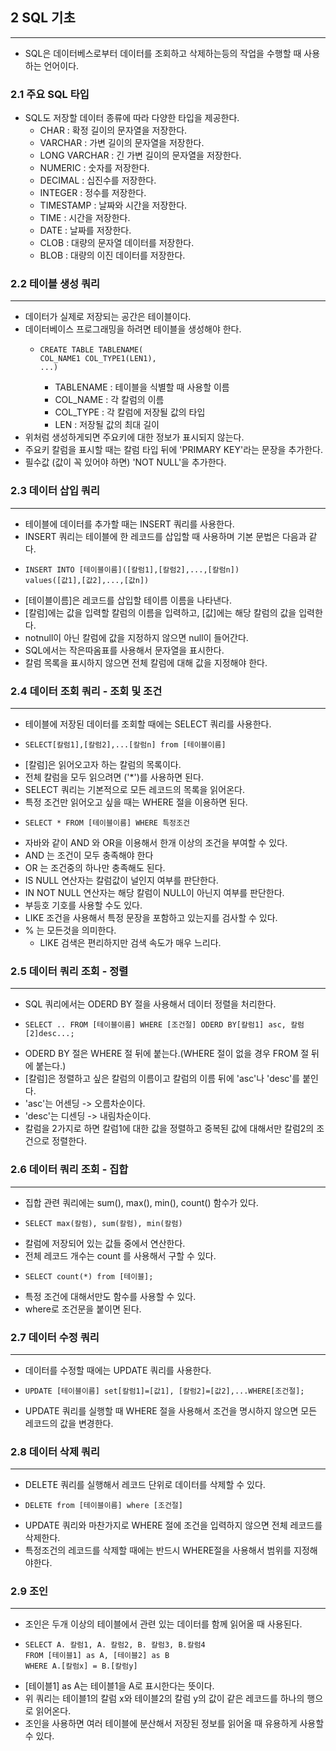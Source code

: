 ## 2 SQL 기초

---
* SQL은 데이터베스로부터 데이터를 조회하고 삭제하는등의 작업을 수행할 때 사용하는 언어이다.

### 2.1 주요 SQL 타입
* SQL도 저장할 데이터 종류에 따라 다양한 타입을 제공한다.
  * CHAR : 확정 길이의 문자열을 저장한다.
  * VARCHAR : 가변 길이의 문자열을 저장한다.
  * LONG VARCHAR : 긴 가변 길이의 문자열을 저장한다.
  * NUMERIC : 숫자를 저장한다.
  * DECIMAL : 십진수를 저장한다.
  * INTEGER : 정수를 저장한다.
  * TIMESTAMP : 날짜와 시간을 저장한다.
  * TIME : 시간을 저장한다.
  * DATE : 날짜를 저장한다.
  * CLOB : 대량의 문자열 데이터를 저장한다.
  * BLOB : 대량의 이진 데이터를 저장한다.

### 2.2 테이블 생성 쿼리

---
* 데이터가 실제로 저장되는 공간은 테이블이다.
* 데이터베이스 프로그래밍을 하려면 테이블을 생성해야 한다.
  * ```
    CREATE TABLE TABLENAME(
    COL_NAME1 COL_TYPE1(LEN1),
    ...)
    ```
    * TABLENAME : 테이블을 식별할 때 사용할 이름
    * COL_NAME : 각 칼럼의 이름
    * COL_TYPE : 각 칼럼에 저장될 값의 타입
    * LEN : 저장될 값의 최대 길이
* 위처럼 생성하게되면 주요키에 대한 정보가 표시되지 않는다.
* 주요키 칼럼을 표시할 때는 칼럼 타입 뒤에 'PRIMARY KEY'라는 문장을 추가한다.
* 필수값 (값이 꼭 있어야 하면) 'NOT NULL'을 추가한다.

### 2.3 데이터 삽입 쿼리

---
* 테이블에 데이터를 추가할 때는 INSERT 쿼리를 사용한다.
* INSERT 쿼리는 테이블에 한 레코드를 삽입할 때 사용하며 기본 문법은 다음과 같다.
* ```
  INSERT INTO [테이블이름]([칼럼1],[칼럼2],...,[칼럼n])
  values([값1],[값2],...,[값n])
  ```
* [테이블이름]은 레코드를 삽입할 테이름 이름을 나타낸다.
* [칼럼]에는 값을 입력할 칼럼의 이름을 입력하고, [값]에는 해당 칼럼의 값을 입력한다.
* notnull이 아닌 칼럼에 값을 지정하지 않으면 null이 들어간다.
* SQL에서는 작은따옴표를 사용해서 문자열을 표시한다.
* 칼럼 목록을 표시하지 않으면 전체 칼럼에 대해 값을 지정해야 한다.

### 2.4 데이터 조회 쿼리 - 조회 및 조건

---
* 테이블에 저장된 데이터를 조회할 때에는 SELECT 쿼리를 사용한다.
* ```
  SELECT[칼럼1],[칼럼2],...[칼럼n] from [테이블이름]
  ```
* [칼럼]은 읽어오고자 하는 칼럼의 목록이다.
* 전체 칼럼을 모두 읽으려면 ('*')를 사용하면 된다.
* SELECT 쿼리는 기본적으로 모든 레코드의 목록을 읽어온다.
* 특정 조건만 읽어오고 싶을 때는 WHERE 절을 이용하면 된다.
* ```
  SELECT * FROM [테이블이름] WHERE 특정조건
  ```
* 자바와 같이 AND 와 OR을 이용해서 한개 이상의 조건을 부여할 수 있다.
* AND 는 조건이 모두 충족해야 한다
* OR 는 조건중의 하나만 충족해도 된다.
* IS NULL 연산자는 칼럼값이 널인지 여부를 판단한다.
* IN NOT NULL 연산자는 해당 칼럼이 NULL이 아닌지 여부를 판단한다.
* 부등호 기호를 사용할 수도 있다.
* LIKE 조건을 사용해서 특정 문장을 포함하고 있는지를 검사할 수 있다.
* % 는 모든것을 의미한다.
  * LIKE 검색은 편리하지만 검색 속도가 매우 느리다.

### 2.5 데이터 쿼리 조회 - 정렬

---
* SQL 쿼리에서는 ODERD BY 절을 사용해서 데이터 정렬을 처리한다.
* ```
  SELECT .. FROM [테이블이름] WHERE [조건절] ODERD BY[칼럼1] asc, 칼럼[2]desc...;
  ```
* ODERD BY 절은 WHERE 절 뒤에 붙는다.(WHERE 절이 없을 경우 FROM 절 뒤에 붙는다.)
* [칼럼]은 정렬하고 싶은 칼럼의 이름이고 칼럼의 이름 뒤에 'asc'나 'desc'를 붙인다.
* 'asc'는 어센딩 -> 오름차순이다.
* 'desc'는 디센딩 -> 내림차순이다.
* 칼럼을 2가지로 하면 칼럼1에 대한 값을 정렬하고 중복된 값에 대해서만 칼럼2의 조건으로 정렬한다.

### 2.6 데이터 쿼리 조회 - 집합

---
* 집합 관련 쿼리에는 sum(), max(), min(), count() 함수가 있다.
* ```
  SELECT max(칼럼), sum(칼럼), min(칼럼)
  ```
* 칼럼에 저장되어 있는 값들 중에서 연산한다.
* 전체 레코드 개수는 count 를 사용해서 구할 수 있다.
* ```
  SELECT count(*) from [테이블];
  ```
* 특정 조건에 대해서만도 함수를 사용할 수 있다.
* where로 조건문을 붙이면 된다.

### 2.7 데이터 수정 쿼리

---
* 데이터를 수정할 때에는 UPDATE 쿼리를 사용한다.
* ```
  UPDATE [테이블이름] set[칼럼1]=[값1], [칼럼2]=[값2],...WHERE[조건절];
  ```
* UPDATE 쿼리를 실행할 때 WHERE 절을 사용해서 조건을 명시하지 않으면 모든 레코드의 값을 변경한다.

### 2.8 데이터 삭제 쿼리

---
* DELETE 쿼리를 실행해서 레코드 단위로 데이터를 삭제할 수 있다.
* ```
  DELETE from [테이블이름] where [조건절]
  ```
* UPDATE 쿼리와 마찬가지로 WHERE 절에 조건을 입력하지 않으면 전체 레코드를 삭제한다.
* 특정조건의 레코드를 삭제할 때에는 반드시 WHERE절을 사용해서 범위를 지정해야한다.

### 2.9 조인

---
* 조인은 두개 이상의 테이블에서 관련 있는 데이터를 함께 읽어올 때 사용된다.
* ```
  SELECT A. 칼럼1, A. 칼럼2, B. 칼럼3, B.칼럼4
  FROM [테이블1] as A, [테이블2] as B
  WHERE A.[칼럼x] = B.[칼럼y]
  ```
* [테이블1] as A는 테이블1을 A로 표시한다는 뜻이다.
* 위 쿼리는 테이블1의 칼럼 x와 테이블2의 칼럼 y의 값이 같은 레코드를 하나의 행으로 읽어온다.
* 조인을 사용하면 여러 테이블에 분산해서 저장된 정보를 읽어올 때 유용하게 사용할 수 있다.